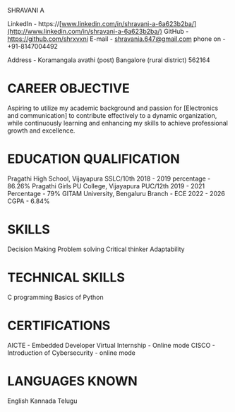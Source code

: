 SHRAVANI A

LinkedIn - https://[www.linkedin.com/in/shravani-a-6a623b2ba/](http://www.linkedin.com/in/shravani-a-6a623b2ba/) GitHub - <https://github.com/shrxvxni> E-mail - [shravania.647@gmail.com](mailto:shravania.647@gmail.com) phone on - +91-8147004492

Address - Koramangala avathi (post) Bangalore (rural district) 562164

# CAREER OBJECTIVE

Aspiring to utilize my academic background and passion for \[Electronics and communication\] to contribute effectively to a dynamic organization, while continuously learning and enhancing my skills to achieve professional growth and excellence.

# EDUCATION QUALIFICATION

Pragathi High School, Vijayapura SSLC/10th 2018 - 2019 percentage - 86.26% Pragathi Girls PU College, Vijayapura PUC/12th 2019 - 2021 Percentage - 79% GITAM University, Bengaluru Branch - ECE 2022 - 2026 CGPA - 6.84%

# SKILLS

Decision Making Problem solving Critical thinker Adaptability

# TECHNICAL SKILLS

C programming Basics of Python

# CERTIFICATIONS

AICTE - Embedded Developer Virtual Internship - Online mode CISCO - Introduction of Cybersecurity - online mode

# LANGUAGES KNOWN

English Kannada Telugu
